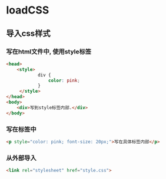# loadCSS


## 导入css样式

### 写在html文件中, 使用style标签

```html
<head>
    <style>
            div {
                color: pink;
            }
     </style>
</head>
<body>
    <div>写到style标签内部.</div>
</body>
```
### 写在标签中
```html
<p style="color: pink; font-size: 20px;">写在具体标签内部</p>
```

### 从外部导入
```html
<link rel="stylesheet" href="style.css">
```
